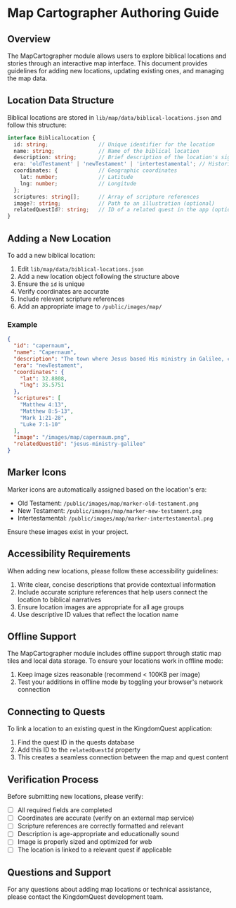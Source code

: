# Map Cartographer Authoring Guide

## Overview

The MapCartographer module allows users to explore biblical locations and stories through an interactive map interface. This document provides guidelines for adding new locations, updating existing ones, and managing the map data.

## Location Data Structure

Biblical locations are stored in `lib/map/data/biblical-locations.json` and follow this structure:

```typescript
interface BiblicalLocation {
  id: string;                // Unique identifier for the location
  name: string;              // Name of the biblical location
  description: string;       // Brief description of the location's significance
  era: 'oldTestament' | 'newTestament' | 'intertestamental'; // Historical era
  coordinates: {             // Geographic coordinates
    lat: number;             // Latitude
    lng: number;             // Longitude
  };
  scriptures: string[];      // Array of scripture references
  image?: string;            // Path to an illustration (optional)
  relatedQuestId?: string;   // ID of a related quest in the app (optional)
}
```

## Adding a New Location

To add a new biblical location:

1. Edit `lib/map/data/biblical-locations.json`
2. Add a new location object following the structure above
3. Ensure the `id` is unique
4. Verify coordinates are accurate
5. Include relevant scripture references
6. Add an appropriate image to `/public/images/map/`

### Example

```json
{
  "id": "capernaum",
  "name": "Capernaum",
  "description": "The town where Jesus based His ministry in Galilee, called His 'own city'.",
  "era": "newTestament",
  "coordinates": {
    "lat": 32.8808,
    "lng": 35.5751
  },
  "scriptures": [
    "Matthew 4:13",
    "Matthew 8:5-13",
    "Mark 1:21-28",
    "Luke 7:1-10"
  ],
  "image": "/images/map/capernaum.png",
  "relatedQuestId": "jesus-ministry-galilee"
}
```

## Marker Icons

Marker icons are automatically assigned based on the location's era:

- Old Testament: `/public/images/map/marker-old-testament.png`
- New Testament: `/public/images/map/marker-new-testament.png`
- Intertestamental: `/public/images/map/marker-intertestamental.png`

Ensure these images exist in your project.

## Accessibility Requirements

When adding new locations, please follow these accessibility guidelines:

1. Write clear, concise descriptions that provide contextual information
2. Include accurate scripture references that help users connect the location to biblical narratives
3. Ensure location images are appropriate for all age groups
4. Use descriptive ID values that reflect the location name

## Offline Support

The MapCartographer module includes offline support through static map tiles and local data storage. To ensure your locations work in offline mode:

1. Keep image sizes reasonable (recommend < 100KB per image)
2. Test your additions in offline mode by toggling your browser's network connection

## Connecting to Quests

To link a location to an existing quest in the KingdomQuest application:

1. Find the quest ID in the quests database
2. Add this ID to the `relatedQuestId` property
3. This creates a seamless connection between the map and quest content

## Verification Process

Before submitting new locations, please verify:

- [ ] All required fields are completed
- [ ] Coordinates are accurate (verify on an external map service)
- [ ] Scripture references are correctly formatted and relevant
- [ ] Description is age-appropriate and educationally sound
- [ ] Image is properly sized and optimized for web
- [ ] The location is linked to a relevant quest if applicable

## Questions and Support

For any questions about adding map locations or technical assistance, please contact the KingdomQuest development team.
